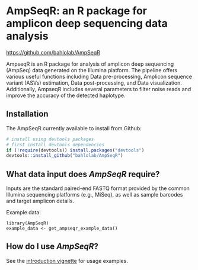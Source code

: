 # AmpSeqR: an R package for amplicon deep sequencing data analysis
https://github.com/bahlolab/AmpSeqR

AmpseqR is an R package for analysis of amplicon deep sequencing (AmpSeq) data generated on the Illumina platform. The pipeline offers various useful functions including Data pre-processing, Amplicon sequence variant (ASVs) estimation, Data post-processing, and Data visualization. Additionally, AmpseqR includes several parameters to filter noise reads and improve the accuracy of the detected haplotype.

## Installation

The AmpSeqR currently available to install from Github:

```r
# install using devtools packages
# first install devtools dependencies
if (!require(devtools)) install.packages("devtools")
devtools::install_github("bahlolab/AmpSeqR")
```

## What data input does _AmpSeqR_ require?

Inputs are the standard paired-end FASTQ format provided by the common Illumina sequencing platforms (e.g., MiSeq), as well as sample barcodes and target amplicon details.

Example data:
```{r}
library(AmpSeqR)
example_data <- get_ampseqr_example_data()
```

## How do I use _AmpSeqR_?
See the [introduction vignette](vignettes/AmpSeqR.md) for usage examples.
